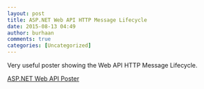 ```yaml
---
layout: post
title: ASP.NET Web API HTTP Message Lifecycle
date: 2015-08-13 04:49
author: burhaan
comments: true
categories: [Uncategorized]
---
```


Very useful poster showing the Web API HTTP Message Lifecycle.

<a href="/img/content/ASP.NET-Web-API-Poster1.pdf" target="_blank">ASP.NET Web API Poster</a>
